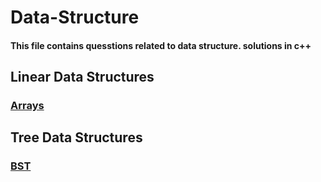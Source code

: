 # Data-Structure

#### This file contains quesstions related to data structure. solutions in c++

## Linear Data Structures

### [Arrays]()

## Tree Data Structures

### [BST](https://github.com/mostlovedpotato/Data-Structure/tree/master/BST)
